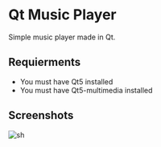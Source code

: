 # Qt Music Player

Simple music player made in Qt.

## Requierments
* You must have Qt5 installed
* You must have Qt5-multimedia installed

## Screenshots

![sh](http://i.imgur.com/vQWAJIf.png)
